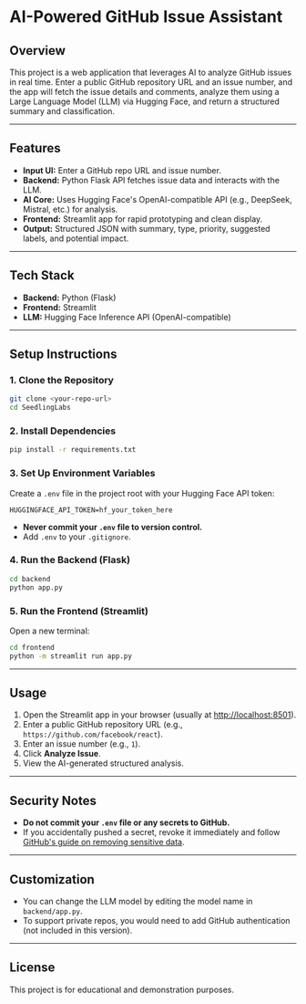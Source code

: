 # AI-Powered GitHub Issue Assistant

## Overview
This project is a web application that leverages AI to analyze GitHub issues in real time. Enter a public GitHub repository URL and an issue number, and the app will fetch the issue details and comments, analyze them using a Large Language Model (LLM) via Hugging Face, and return a structured summary and classification.

---

## Features
- **Input UI:** Enter a GitHub repo URL and issue number.
- **Backend:** Python Flask API fetches issue data and interacts with the LLM.
- **AI Core:** Uses Hugging Face's OpenAI-compatible API (e.g., DeepSeek, Mistral, etc.) for analysis.
- **Frontend:** Streamlit app for rapid prototyping and clean display.
- **Output:** Structured JSON with summary, type, priority, suggested labels, and potential impact.

---

## Tech Stack
- **Backend:** Python (Flask)
- **Frontend:** Streamlit
- **LLM:** Hugging Face Inference API (OpenAI-compatible)

---

## Setup Instructions

### 1. Clone the Repository
```sh
git clone <your-repo-url>
cd SeedlingLabs
```

### 2. Install Dependencies
```sh
pip install -r requirements.txt
```

### 3. Set Up Environment Variables
Create a `.env` file in the project root with your Hugging Face API token:
```
HUGGINGFACE_API_TOKEN=hf_your_token_here
```
- **Never commit your `.env` file to version control.**
- Add `.env` to your `.gitignore`.

### 4. Run the Backend (Flask)
```sh
cd backend
python app.py
```

### 5. Run the Frontend (Streamlit)
Open a new terminal:
```sh
cd frontend
python -m streamlit run app.py
```

---

## Usage
1. Open the Streamlit app in your browser (usually at [http://localhost:8501](http://localhost:8501)).
2. Enter a public GitHub repository URL (e.g., `https://github.com/facebook/react`).
3. Enter an issue number (e.g., `1`).
4. Click **Analyze Issue**.
5. View the AI-generated structured analysis.

---

## Security Notes
- **Do not commit your `.env` file or any secrets to GitHub.**
- If you accidentally pushed a secret, revoke it immediately and follow [GitHub's guide on removing sensitive data](https://docs.github.com/en/authentication/keeping-your-account-and-data-secure/removing-sensitive-data-from-a-repository).

---

## Customization
- You can change the LLM model by editing the model name in `backend/app.py`.
- To support private repos, you would need to add GitHub authentication (not included in this version).

---

## License
This project is for educational and demonstration purposes. 